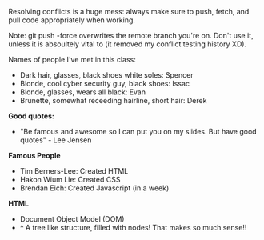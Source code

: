 Resolving conflicts is a huge mess: always make sure to push, fetch, and 
pull code appropriately when working.

Note: git push -force overwrites the remote branch you're on. Don't use 
it, unless it is absoultely vital to (it removed my conflict testing history XD).

Names of people I've met in this class:

- Dark hair, glasses, black shoes white soles: Spencer
- Blonde, cool cyber security guy, black shoes: Issac
- Blonde, glasses, wears all black: Evan 
- Brunette, somewhat receeding hairline, short hair: Derek

**Good quotes:**
- "Be famous and awesome so I can put you on my slides. But have good quotes" - Lee Jensen

**Famous People**
- Tim Berners-Lee: Created HTML
- Hakon Wium Lie: Created CSS
- Brendan Eich: Created Javascript (in a week)

**HTML**
- Document Object Model (DOM)
- ^ A tree like structure, filled with nodes! That makes so much sense!!